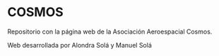 # COSMOS
Repositorio con la página web de la Asociación Aeroespacial Cosmos.

Web desarrollada por Alondra Solá y Manuel Solá

